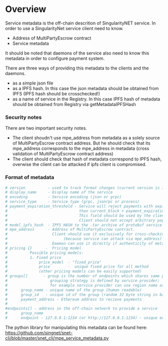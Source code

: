 # Overview

Service metadata is the off-chain descrition of SingularityNET service.
In order to use a SingularityNet service client need to know.

* Address of MultiPartyEscrow contract
* Service metadata

It should be noted that daemons of the service also need to know this metadata
in order to configure payment system.

There are three ways of providing this metadata to the clients and the daemons.

* as a simple json file
* as a IPFS hash. In this case the json metadata should be obtained from IPFS (IPFS hash should be crosschecked!)
* as a name of service in the Registry. In this case IPFS hash of metadata should be obtained from Registry via getMetadataIPFSHash
 
### Security notes

There are two important security notes.
* The client shoudn't use mpe_address from metadata as a solely source of MultiPartyEscrow contract address. 
  But he should check that its mpe_address corresponds to the mpe_address in metadata (cross validation of MultiPartyEscrow contract address)
* The client should check that hash of metadata correspond to IPFS hash, overwise the client can be attacked if ipfs client is compromised.

### Format of metadata


```bash
# version          - used to track format changes (current version is 1)
# display_name     - Display name of the service
# encoding         - Service encoding (json or grpc)
# service_type     - Service type (grpc, jsonrpc or process)  
# payment_expiration_threshold - Service will reject payments with expiration less
#                                than current_block + payment_expiration_threshold.
#                                This field should be used by the client with caution.
#                                Client should not accept arbitrary payment_expiration_threshold
# model_ipfs_hash  - IPFS HASH to the .tar archive of protobuf service specification
# mpe_address      - Address of MultiPartyEscrow contract. 
#                    Client should use it exclusively for cross-checking of mpe_address, 
#                         (because service can attack via mpe_address)
#                    Daemon can use it directly if authenticity of metadata is confirmed
# pricing {}      -  Pricing model
#          Possible pricing models:
#          1. Fixed price
#              price_model  - "fixed_price"
#              price        -  unique fixed price for all method
#              (other pricing models can be easily supported)
# groups[]       - group is the number of endpoints which shares same payment channel; 
#                   grouping strategy is defined by service provider; 
#                   for example service provider can use region name as group name
#      group_name - unique name of the group (human readable)
#      group_id   - unique id of the group (random 32 byte string in base64 encoding)
#      payment_address - Ethereum address to recieve payments
#
#endpoints[] - address in the off-chain network to provide a service
#      group_name 
#      endpoint - 127.0.0.1:1234 (or http://127.0.0.1:1234) - unique endpoint identifier
```

The python library for manipulating this metadata can be found here: https://github.com/singnet/snet-cli/blob/master/snet_cli/mpe_service_metadata.py
